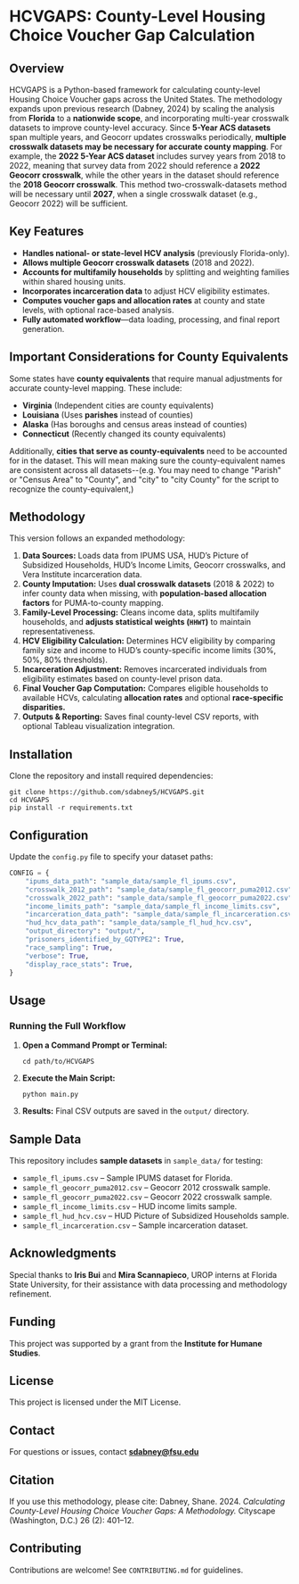 # HCVGAPS: County-Level Housing Choice Voucher Gap Calculation

## Overview
HCVGAPS is a Python-based framework for calculating county-level Housing Choice Voucher gaps across the United States. The methodology expands upon previous research (Dabney, 2024) by scaling the analysis from **Florida** to a **nationwide scope**, and incorporating multi-year crosswalk datasets to improve county-level accuracy. Since **5-Year ACS datasets** span multiple years, and Geocorr updates crosswalks periodically, **multiple crosswalk datasets may be necessary for accurate county mapping**. For example, the **2022 5-Year ACS dataset** includes survey years from 2018 to 2022, meaning that survey data from 2022 should reference a **2022 Geocorr crosswalk**, while the other years in the dataset should reference the **2018 Geocorr crosswalk**. This method two-crosswalk-datasets method will be necessary until **2027**, when a single crosswalk dataset (e.g., Geocorr 2022) will be sufficient.

## Key Features
- **Handles national- or state-level HCV analysis** (previously Florida-only).
- **Allows multiple Geocorr crosswalk datasets** (2018 and 2022).
- **Accounts for multifamily households** by splitting and weighting families within shared housing units.
- **Incorporates incarceration data** to adjust HCV eligibility estimates.
- **Computes voucher gaps and allocation rates** at county and state levels, with optional race-based analysis.
- **Fully automated workflow**—data loading, processing, and final report generation.

## Important Considerations for County Equivalents
Some states have **county equivalents** that require manual adjustments for accurate county-level mapping. These include:
- **Virginia** (Independent cities are county equivalents)
- **Louisiana** (Uses **parishes** instead of counties)
- **Alaska** (Has boroughs and census areas instead of counties)
- **Connecticut** (Recently changed its county equivalents)

Additionally, **cities that serve as county-equivalents** need to be accounted for in the dataset. This will mean making sure the county-equivalent names are consistent across all datasets--(e.g. You may need  to change "Parish" or "Census Area" to "County", and "city" to "city County" for the script to recognize the county-equivalent,)

## Methodology
This version follows an expanded methodology:
1. **Data Sources:** Loads data from IPUMS USA, HUD’s Picture of Subsidized Households, HUD’s Income Limits, Geocorr crosswalks, and Vera Institute incarceration data.
2. **County Imputation:** Uses **dual crosswalk datasets** (2018 & 2022) to infer county data when missing, with **population-based allocation factors** for PUMA-to-county mapping.
3. **Family-Level Processing:** Cleans income data, splits multifamily households, and **adjusts statistical weights (`HHWT`)** to maintain representativeness.
4. **HCV Eligibility Calculation:** Determines HCV eligibility by comparing family size and income to HUD’s county-specific income limits (30%, 50%, 80% thresholds).
5. **Incarceration Adjustment:** Removes incarcerated individuals from eligibility estimates based on county-level prison data.
6. **Final Voucher Gap Computation:** Compares eligible households to available HCVs, calculating **allocation rates** and optional **race-specific disparities.**
7. **Outputs & Reporting:** Saves final county-level CSV reports, with optional Tableau visualization integration.

## Installation
Clone the repository and install required dependencies:
```
git clone https://github.com/sdabney5/HCVGAPS.git
cd HCVGAPS
pip install -r requirements.txt
```

## Configuration
Update the `config.py` file to specify your dataset paths:
```python
CONFIG = {
    "ipums_data_path": "sample_data/sample_fl_ipums.csv",
    "crosswalk_2012_path": "sample_data/sample_fl_geocorr_puma2012.csv",
    "crosswalk_2022_path": "sample_data/sample_fl_geocorr_puma2022.csv",
    "income_limits_path": "sample_data/sample_fl_income_limits.csv",
    "incarceration_data_path": "sample_data/sample_fl_incarceration.csv",
    "hud_hcv_data_path": "sample_data/sample_fl_hud_hcv.csv",
    "output_directory": "output/",
    "prisoners_identified_by_GQTYPE2": True,
    "race_sampling": True,
    "verbose": True,
    "display_race_stats": True,
}
```

## Usage
### **Running the Full Workflow**
1. **Open a Command Prompt or Terminal:**
   ```
   cd path/to/HCVGAPS
   ```
2. **Execute the Main Script:**
   ```
   python main.py
   ```
3. **Results:** Final CSV outputs are saved in the `output/` directory.

## Sample Data
This repository includes **sample datasets** in `sample_data/` for testing:
- `sample_fl_ipums.csv` – Sample IPUMS dataset for Florida.
- `sample_fl_geocorr_puma2012.csv` – Geocorr 2012 crosswalk sample.
- `sample_fl_geocorr_puma2022.csv` – Geocorr 2022 crosswalk sample.
- `sample_fl_income_limits.csv` – HUD income limits sample.
- `sample_fl_hud_hcv.csv` – HUD Picture of Subsidized Households sample.
- `sample_fl_incarceration.csv` – Sample incarceration dataset.

## Acknowledgments
Special thanks to **Iris Bui** and **Mira Scannapieco**, UROP interns at Florida State University, for their assistance with data processing and methodology refinement.

## Funding
This project was supported by a grant from the **Institute for Humane Studies**.

## License
This project is licensed under the MIT License.

## Contact
For questions or issues, contact **sdabney@fsu.edu**

## Citation
If you use this methodology, please cite:
Dabney, Shane. 2024. *Calculating County-Level Housing Choice Voucher Gaps: A Methodology.* Cityscape (Washington, D.C.) 26 (2): 401–12.

## Contributing
Contributions are welcome! See `CONTRIBUTING.md` for guidelines.
